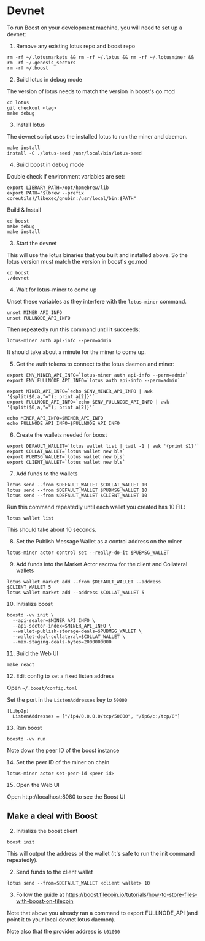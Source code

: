 # Devnet

To run Boost on your development machine, you will need to set up a devnet:

1. Remove any existing lotus repo and boost repo
```
rm -rf ~/.lotusmarkets && rm -rf ~/.lotus && rm -rf ~/.lotusminer && rm -rf ~/.genesis_sectors
rm -rf ~/.boost
```

2. Build lotus in debug mode

The version of lotus needs to match the version in boost's go.mod
```
cd lotus
git checkout <tag>
make debug
```

3. Install lotus

The devnet script uses the installed lotus to run the miner and daemon.
```
make install
install -C ./lotus-seed /usr/local/bin/lotus-seed
```

4. Build boost in debug mode

Double check if environment variables are set:
```
export LIBRARY_PATH=/opt/homebrew/lib
export PATH="$(brew --prefix coreutils)/libexec/gnubin:/usr/local/bin:$PATH"
```

Build & Install
```
cd boost
make debug
make install
```

3. Start the devnet

This will use the lotus binaries that you built and installed above. So the lotus version must match the version in boost's go.mod 
```
cd boost
./devnet
```

4. Wait for lotus-miner to come up

Unset these variables as they interfere with the `lotus-miner` command.
```
unset MINER_API_INFO
unset FULLNODE_API_INFO
```
Then repeatedly run this command until it succeeds:
```
lotus-miner auth api-info --perm=admin
```
It should take about a minute for the miner to come up.

5. Get the auth tokens to connect to the lotus daemon and miner:
```
export ENV_MINER_API_INFO=`lotus-miner auth api-info --perm=admin`
export ENV_FULLNODE_API_INFO=`lotus auth api-info --perm=admin`

export MINER_API_INFO=`echo $ENV_MINER_API_INFO | awk '{split($0,a,"="); print a[2]}'`
export FULLNODE_API_INFO=`echo $ENV_FULLNODE_API_INFO | awk '{split($0,a,"="); print a[2]}'`

echo MINER_API_INFO=$MINER_API_INFO
echo FULLNODE_API_INFO=$FULLNODE_API_INFO
```

6. Create the wallets needed for boost
```
export DEFAULT_WALLET=`lotus wallet list | tail -1 | awk '{print $1}'`
export COLLAT_WALLET=`lotus wallet new bls`
export PUBMSG_WALLET=`lotus wallet new bls`
export CLIENT_WALLET=`lotus wallet new bls`
```

7. Add funds to the wallets
```
lotus send --from $DEFAULT_WALLET $COLLAT_WALLET 10
lotus send --from $DEFAULT_WALLET $PUBMSG_WALLET 10
lotus send --from $DEFAULT_WALLET $CLIENT_WALLET 10
```

Run this command repeatedly until each wallet you created has 10 FIL:
```
lotus wallet list
```
This should take about 10 seconds.

8. Set the Publish Message Wallet as a control address on the miner
```
lotus-miner actor control set --really-do-it $PUBMSG_WALLET
```

9. Add funds into the Market Actor escrow for the client and Collateral wallets
```
lotus wallet market add --from $DEFAULT_WALLET --address $CLIENT_WALLET 5
lotus wallet market add --address $COLLAT_WALLET 5
```

10. Initialize boost
```
boostd -vv init \
  --api-sealer=$MINER_API_INFO \
  --api-sector-index=$MINER_API_INFO \
  --wallet-publish-storage-deals=$PUBMSG_WALLET \
  --wallet-deal-collateral=$COLLAT_WALLET \
  --max-staging-deals-bytes=2000000000
```

11. Build the Web UI
```
make react
```

12. Edit config to set a fixed listen address

Open `~/.boost/config.toml`

Set the port in the `ListenAddresses` key to `50000` 
```
[Libp2p]
  ListenAddresses = ["/ip4/0.0.0.0/tcp/50000", "/ip6/::/tcp/0"]
```

13. Run boost
```
boostd -vv run
```

Note down the peer ID of the boost instance

14. Set the peer ID of the miner on chain
```
lotus-miner actor set-peer-id <peer id>
```

15. Open the Web UI

Open http://localhost:8080 to see the Boost UI

## Make a deal with Boost

2. Initialize the boost client
```
boost init
```

This will output the address of the wallet (it's safe to run the init command repeatedly).

2. Send funds to the client wallet
```
lotus send --from=$DEFAULT_WALLET <client wallet> 10
```

3. Follow the guide at https://boost.filecoin.io/tutorials/how-to-store-files-with-boost-on-filecoin

Note that above you already ran a command to export FULLNODE_API (and point it to your local devnet lotus daemon).

Note also that the provider address is `t01000`
